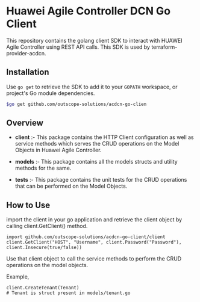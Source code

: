 # Huawei Agile Controller DCN Go Client

This repository contains the golang client SDK to interact with HUAWEI Agile Controller using REST API calls. This SDK is used by terraform-provider-acdcn.

## Installation ##

Use `go get` to retrieve the SDK to add it to your `GOPATH` workspace, or project's Go module dependencies.

```sh
$go get github.com/outscope-solutions/acdcn-go-clien
```

## Overview ##

* <strong>client</strong> :- This package contains the HTTP Client configuration as well as service methods which serves the CRUD operations on the Model Objects in Huawei Agile Controller.

* <strong>models</strong> :- This package contains all the models structs and utility methods for the same.

* <strong>tests</strong> :- This package contains the unit tests for the CRUD operations that can be performed on the Model Objects.

## How to Use ##

import the client in your go application and retrieve the client object by calling client.GetClient() method.

```golang
import github.com/outscope-solutions/acdcn-go-client/client
client.GetClient("HOST", "Username", client.Password("Password"), client.Insecure(true/false))
```

Use that client object to call the service methods to perform the CRUD operations on the model objects.

Example,

```golang
client.CreateTenant(Tenant)
# Tenant is struct present in models/tenant.go
```
